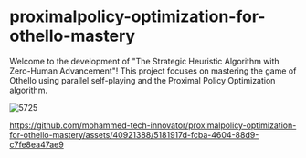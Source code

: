 # proximalpolicy-optimization-for-othello-mastery
Welcome to the development of "The Strategic Heuristic Algorithm with Zero-Human Advancement"! This project focuses on mastering the game of Othello using parallel self-playing and the Proximal Policy Optimization algorithm.


![5725](https://github.com/mohammed-tech-innovator/proximalpolicy-optimization-for-othello-mastery/assets/40921388/35485ac7-ce47-4681-a65d-a65028a95d0d)


https://github.com/mohammed-tech-innovator/proximalpolicy-optimization-for-othello-mastery/assets/40921388/5181917d-fcba-4604-88d9-c7fe8ea47ae9

